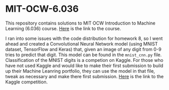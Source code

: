 # MIT-OCW-6.036
This repository contains solutions to MIT OCW Introduction to Machine Learning (6.036) course. [Here](https://openlearninglibrary.mit.edu/courses/course-v1:MITx+6.036+1T2019/course/) is the link to the course.

I ran into some issues with the code distribution for homework 8, so I went ahead and created a Convolutional Neural Network model (using MNIST dataset, TensorFlow and Keras) that, given an image of any digit from 0-9 tries to predict that digit. This model can be found in the `mnist_cnn.py` file. Classification of the MNIST digits is a competion on Kaggle. For those who have not used Kaggle and would like to make their first submission to build up their Machine Leanring portfolio, they can use the model in that file, tweak as necessary and make there first submission. [Here](https://www.kaggle.com/c/digit-recognizer) is the link to the Kaggle competition.
